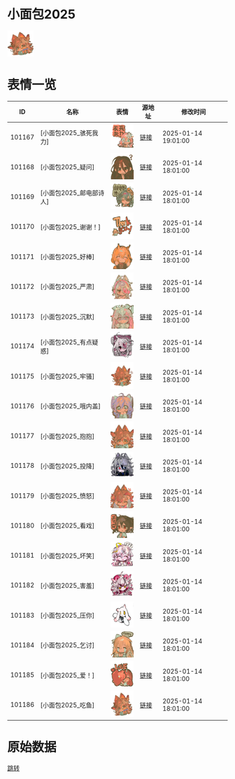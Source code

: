 # 小面包2025

<img src="./cover.png" height="60" alt="cover" />

# 表情一览

|ID|名称|表情|源地址|修改时间|
|----|----|----|----|----|
|101167|[小面包2025_骇死我力]|<img src="./pic/101167_%5B小面包2025_骇死我力%5D.png" height="60" alt="骇死我力"/>|[链接](https://i0.hdslb.com/bfs/garb/c0d31a59f07210b2f1c35476ddc4f1b90b0f15d6.png)|2025-01-14 19:01:00|
|101168|[小面包2025_疑问]|<img src="./pic/101168_%5B小面包2025_疑问%5D.png" height="60" alt="疑问"/>|[链接](https://i0.hdslb.com/bfs/garb/0e81ebf65b5a53bbbca9225fdab57da2f9c6ac6d.png)|2025-01-14 18:01:00|
|101169|[小面包2025_邮电部诗人]|<img src="./pic/101169_%5B小面包2025_邮电部诗人%5D.png" height="60" alt="邮电部诗人"/>|[链接](https://i0.hdslb.com/bfs/garb/d06a65fe2ede5775a044bf6299dc3d488a924de3.png)|2025-01-14 18:01:00|
|101170|[小面包2025_谢谢！]|<img src="./pic/101170_%5B小面包2025_谢谢！%5D.png" height="60" alt="谢谢！"/>|[链接](https://i0.hdslb.com/bfs/garb/c1788f2946d43fa5fa0002da996bcabab377ad8c.png)|2025-01-14 18:01:00|
|101171|[小面包2025_好棒]|<img src="./pic/101171_%5B小面包2025_好棒%5D.png" height="60" alt="好棒"/>|[链接](https://i0.hdslb.com/bfs/garb/a37080950cbdc4f30b5692db01214e5ea1425136.png)|2025-01-14 18:01:00|
|101172|[小面包2025_严肃]|<img src="./pic/101172_%5B小面包2025_严肃%5D.png" height="60" alt="严肃"/>|[链接](https://i0.hdslb.com/bfs/garb/7a100d843e0dd9e125d75e69e1720406dfd07c04.png)|2025-01-14 18:01:00|
|101173|[小面包2025_沉默]|<img src="./pic/101173_%5B小面包2025_沉默%5D.png" height="60" alt="沉默"/>|[链接](https://i0.hdslb.com/bfs/garb/912a05b075fc720ecd1925e9427adb407a646138.png)|2025-01-14 18:01:00|
|101174|[小面包2025_有点疑惑]|<img src="./pic/101174_%5B小面包2025_有点疑惑%5D.png" height="60" alt="有点疑惑"/>|[链接](https://i0.hdslb.com/bfs/garb/7d36daccf75af612634d38ba12d3cd8a1d65d487.png)|2025-01-14 18:01:00|
|101175|[小面包2025_牢骚]|<img src="./pic/101175_%5B小面包2025_牢骚%5D.png" height="60" alt="牢骚"/>|[链接](https://i0.hdslb.com/bfs/garb/c23f106b67ad9e8c25cf7c3c09e13d7059a942f2.png)|2025-01-14 18:01:00|
|101176|[小面包2025_哦内盖]|<img src="./pic/101176_%5B小面包2025_哦内盖%5D.png" height="60" alt="哦内盖"/>|[链接](https://i0.hdslb.com/bfs/garb/a0f2acf15b331a45ce9055afeda564d9d90644a6.png)|2025-01-14 18:01:00|
|101177|[小面包2025_抱抱]|<img src="./pic/101177_%5B小面包2025_抱抱%5D.png" height="60" alt="抱抱"/>|[链接](https://i0.hdslb.com/bfs/garb/94710f2d995dad6396bc5aa475a61f6b0273f9e3.png)|2025-01-14 18:01:00|
|101178|[小面包2025_投降]|<img src="./pic/101178_%5B小面包2025_投降%5D.png" height="60" alt="投降"/>|[链接](https://i0.hdslb.com/bfs/garb/705892df84a0602a00f90ad44fdcba1a91b4a726.png)|2025-01-14 18:01:00|
|101179|[小面包2025_愤怒]|<img src="./pic/101179_%5B小面包2025_愤怒%5D.png" height="60" alt="愤怒"/>|[链接](https://i0.hdslb.com/bfs/garb/221fcd2f6177dd42b7e42601e50b4861909b2d45.png)|2025-01-14 18:01:00|
|101180|[小面包2025_看戏]|<img src="./pic/101180_%5B小面包2025_看戏%5D.png" height="60" alt="看戏"/>|[链接](https://i0.hdslb.com/bfs/garb/69b0a9bbad03d2bf56d483ed3edfcbb05251ab2f.png)|2025-01-14 18:01:00|
|101181|[小面包2025_坏笑]|<img src="./pic/101181_%5B小面包2025_坏笑%5D.png" height="60" alt="坏笑"/>|[链接](https://i0.hdslb.com/bfs/garb/4fe08504ee6d787537092514e51ff2bfa67f992c.png)|2025-01-14 18:01:00|
|101182|[小面包2025_害羞]|<img src="./pic/101182_%5B小面包2025_害羞%5D.png" height="60" alt="害羞"/>|[链接](https://i0.hdslb.com/bfs/garb/a93e9fb54c8aba3120edeacf7fd17807e6d05442.png)|2025-01-14 18:01:00|
|101183|[小面包2025_压你]|<img src="./pic/101183_%5B小面包2025_压你%5D.png" height="60" alt="压你"/>|[链接](https://i0.hdslb.com/bfs/garb/536e4272ef2a16f6564fd965f42835fa2e709ffe.png)|2025-01-14 18:01:00|
|101184|[小面包2025_乞讨]|<img src="./pic/101184_%5B小面包2025_乞讨%5D.png" height="60" alt="乞讨"/>|[链接](https://i0.hdslb.com/bfs/garb/bd9a03b0f5b8dea0a1767dacc36bc53b87e355ed.png)|2025-01-14 18:01:00|
|101185|[小面包2025_爱！]|<img src="./pic/101185_%5B小面包2025_爱！%5D.png" height="60" alt="爱！"/>|[链接](https://i0.hdslb.com/bfs/garb/dc84dadcc21d52820ede865ad4cede3eca1e4c61.png)|2025-01-14 18:01:00|
|101186|[小面包2025_吃鱼]|<img src="./pic/101186_%5B小面包2025_吃鱼%5D.png" height="60" alt="吃鱼"/>|[链接](https://i0.hdslb.com/bfs/garb/f34ed196e1c18658ca63d37d7fe973169603a56e.png)|2025-01-14 18:01:00|

# 原始数据

[跳转](./raw.json)

